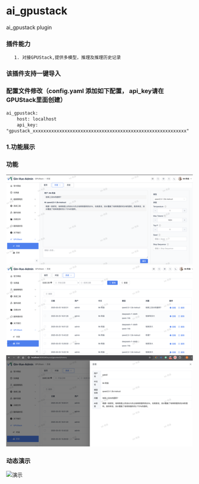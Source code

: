 # ai_gpustack
ai_gpustack plugin

### 插件能力
```
   1. 对接GPUStack,提供多模型，推理及推理历史记录
```
### 该插件支持一键导入
### 配置文件修改（config.yaml 添加如下配置， api_key请在GPUStack里面创建）
```
ai_gpustack:
    host: localhost
    api_key: "gpustack_xxxxxxxxxxxxxxxxxxxxxxxxxxxxxxxxxxxxxxxxxxxxxxxxxxxxxxxxxx"
```

### 1.功能展示

### 功能 
![问答](https://github.com/eagle9527/ai_gpustack/blob/main/chart.png?raw=true)
![历史](https://github.com/eagle9527/ai_gpustack/blob/main/history.png?raw=true)
![历史详情](https://github.com/eagle9527/ai_gpustack/blob/main/history_detail.png?raw=true)
### 动态演示
![演示](https://github.com/eagle9527/ai_gpustack/blob/main/yanshi.gif?raw=true)
